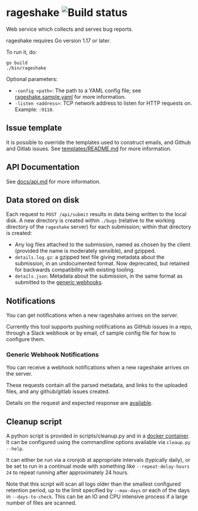# rageshake ![Build status](https://github.com/matrix-org/rageshake/actions/workflows/build.yaml/badge.svg)

Web service which collects and serves bug reports.

rageshake requires Go version 1.17 or later.

To run it, do:

```
go build
./bin/rageshake
```

Optional parameters:

 * `-config <path>`: The path to a YAML config file; see
   [rageshake.sample.yaml](rageshake.sample.yaml) for more information.
 * `-listen <address>`: TCP network address to listen for HTTP requests
   on. Example: `:9110`.

## Issue template

It is possible to override the templates used to construct emails, and Github and Gitlab issues.
See [templates/README.md](templates/README.md) for more information.

## API Documentation

See [docs/api.md](docs/api.md) for more information.

## Data stored on disk

Each request to `POST /api/submit` results in data being written to the local disk.
A new directory is created within `./bugs` (relative to the working directory of the `rageshake` server) for
each submission; within that directory is created:
 * Any log files attached to the submission, named as chosen by the client (provided the name is moderately sensible),
   and gzipped.
 * `details.log.gz`: a gzipped text file giving metadata about the submission, in an undocumented format. Now
   deprecated, but retained for backwards compatibility with existing tooling.
 * `details.json`: Metadata about the submission, in the same format as submitted to the
   [generic webhooks](./docs/generic_webhook.md).

## Notifications

You can get notifications when a new rageshake arrives on the server.

Currently this tool supports pushing notifications as GitHub issues in a repo,
through a Slack webhook or by email, cf sample config file for how to
configure them.

### Generic Webhook Notifications

You can receive a webhook notifications when a new rageshake arrives on the server.

These requests contain all the parsed metadata, and links to the uploaded files, and any github/gitlab
issues created.

Details on the request and expected response are [available](docs/generic\_webhook.md).


## Cleanup script

A python script is provided in scripts/cleanup.py and in a
[docker container](https://github.com/orgs/matrix-org/packages/container/package/rageshake%2Fscripts).
It can be configured using the commandline options available via `cleaup.py --help`.

It can either be run via a cronjob at appropriate intervals (typically daily), or
be set to run in a continual mode with something like `--repeat-delay-hours 24`
to repeat running after approximately 24 hours.

Note that this script will scan all logs older than the smallest configured retention period,
up to the limit specified by `--max-days` or each of the days in `--days-to-check`.
This can be an IO and CPU intensive process if a large number of files are scanned.


